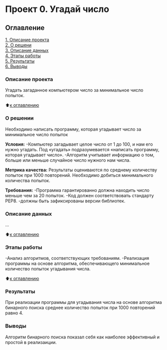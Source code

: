 # Проект 0. Угадай число

## Оглавление
[1. Описание проекта](https://github.com/Dm1triy/SF_hw_module3/blob/master/readme.md#Описание-проекта)  
[2. О решени](https://github.com/Dm1triy/SF_hw_module3/blob/master/readme.md#О-решении)  
[3. Описание данных](https://github.com/Dm1triy/SF_hw_module3/blob/master/readme.md#Описание-данных)  
[4. Этапы работы](https://github.com/Dm1triy/SF_hw_module3/blob/master/readme.md#Этапы-работы)  
[5. Результаты](https://github.com/Dm1triy/SF_hw_module3/blob/master/readme.md#Результаты)  
[6. Выводы](https://github.com/Dm1triy/SF_hw_module3/blob/master/readme.md#Выводы)  

### Описание проекта 
Угадать загаданное компьютером число за минимальное число попыток.

:arrow_up:[к оглавлению](https://github.com/Dm1triy/SF_hw_module3/blob/main/readme.md#Оглавление)

### О решении
Необходимо написать программу, которая угадывает число за минимальное число попыток

**Условия:**
-Компьютер загадывает целое число от 1 до 100, и нам его нужно угадать. Под «угадать» подразумевается «написать программу, которая угадывает число».
-Алгоритм учитывает информацию о том, больше или меньше случайное число нужного нам числа.

**Метрика качества:**
Результаты оцениваются по среднему количеству попыток при 1000 повторений. Необходимо добиться минимального количества попыток.

**Требования:**
-Программа гарантированно должна находить число меньше чем за 20 попыток.
-Код должен соответствовать стандарту PEP8.
-должны быть зафиксированы версии библиотек.

### Описание данных
...

:arrow_up:[к оглавлению](https://github.com/Dm1triy/SF_hw_module3/blob/main/readme.md#Оглавление)

### Этапы работы
-Анализ алгоритмов, соответствующих требованиям.
-Реализация программы на основе алгоритма, обеспечивающего минимальное количество попыток угадывания числа.

:arrow_up:[к оглавлению](https://github.com/Dm1triy/SF_hw_module3/blob/main/readme.md#Оглавление)

### Результаты
При реализации программы для угадывания числа на основе алгоритма бинарного поиска среднее количество попыток при 1000 повторений равно 4.

### Выводы
Алгоритм бинарного поиска показал себя как наиболее эффективный и простой в реализаиции.
